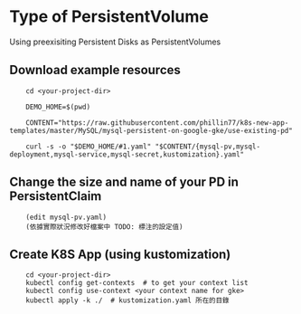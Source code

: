 # Type of PersistentVolume  
Using preexisiting Persistent Disks as PersistentVolumes

## Download example resources
        cd <your-project-dir>

        DEMO_HOME=$(pwd)

        CONTENT="https://raw.githubusercontent.com/phillin77/k8s-new-app-templates/master/MySQL/mysql-persistent-on-google-gke/use-existing-pd"

        curl -s -o "$DEMO_HOME/#1.yaml" "$CONTENT/{mysql-pv,mysql-deployment,mysql-service,mysql-secret,kustomization}.yaml"

## Change the size and name of your PD in PersistentClaim
        (edit mysql-pv.yaml)
        (依據實際狀況修改好檔案中 TODO: 標注的設定值)

## Create K8S App (using kustomization)
        cd <your-project-dir>
        kubectl config get-contexts  # to get your context list
        kubectl config use-context <your context name for gke>
        kubectl apply -k ./  # kustomization.yaml 所在的目錄
